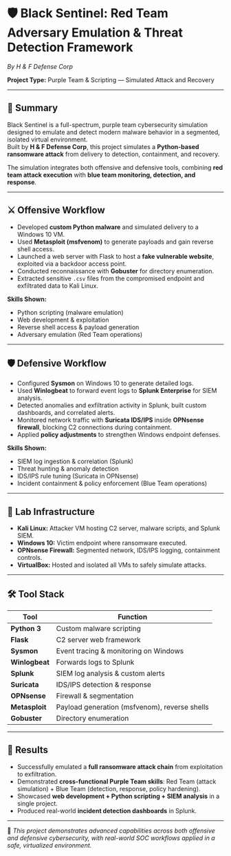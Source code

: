 # 🛡️ Black Sentinel: Red Team Adversary Emulation & Threat Detection Framework
*By H & F Defense Corp*

**Project Type:** Purple Team & Scripting — Simulated Attack and Recovery  

---

## 🔎 Summary
Black Sentinel is a full-spectrum, purple team cybersecurity simulation designed to emulate and detect modern malware behavior in a segmented, isolated virtual environment.  
Built by **H & F Defense Corp**, this project simulates a **Python-based ransomware attack** from delivery to detection, containment, and recovery.  

The simulation integrates both offensive and defensive tools, combining **red team attack execution** with **blue team monitoring, detection, and response**.  

---

## ⚔️ Offensive Workflow
- Developed **custom Python malware** and simulated delivery to a Windows 10 VM.  
- Used **Metasploit (msfvenom)** to generate payloads and gain reverse shell access.  
- Launched a web server with Flask to host a **fake vulnerable website**, exploited via a backdoor access point.  
- Conducted reconnaissance with **Gobuster** for directory enumeration.  
- Extracted sensitive `.csv` files from the compromised endpoint and exfiltrated data to Kali Linux.  

**Skills Shown:**  
- Python scripting (malware emulation)  
- Web development & exploitation  
- Reverse shell access & payload generation  
- Adversary emulation (Red Team operations)  

---

## 🛡️ Defensive Workflow
- Configured **Sysmon** on Windows 10 to generate detailed logs.  
- Used **Winlogbeat** to forward event logs to **Splunk Enterprise** for SIEM analysis.  
- Detected anomalies and exfiltration activity in Splunk, built custom dashboards, and correlated alerts.  
- Monitored network traffic with **Suricata IDS/IPS** inside **OPNsense firewall**, blocking C2 connections during containment.  
- Applied **policy adjustments** to strengthen Windows endpoint defenses.  

**Skills Shown:**  
- SIEM log ingestion & correlation (Splunk)  
- Threat hunting & anomaly detection  
- IDS/IPS rule tuning (Suricata in OPNsense)  
- Incident containment & policy enforcement (Blue Team operations)  

---

## 🧪 Lab Infrastructure
- **Kali Linux:** Attacker VM hosting C2 server, malware scripts, and Splunk SIEM.  
- **Windows 10:** Victim endpoint where ransomware executed.  
- **OPNsense Firewall:** Segmented network, IDS/IPS logging, containment controls.  
- **VirtualBox:** Hosted and isolated all VMs to safely simulate attacks.  

---

## 🛠️ Tool Stack

| Tool            | Function |
|-----------------|----------|
| **Python 3**    | Custom malware scripting |
| **Flask**       | C2 server web framework |
| **Sysmon**      | Event tracing & monitoring on Windows |
| **Winlogbeat**  | Forwards logs to Splunk |
| **Splunk**      | SIEM log analysis & custom alerts |
| **Suricata**    | IDS/IPS detection & response |
| **OPNsense**    | Firewall & segmentation |
| **Metasploit**  | Payload generation (msfvenom), reverse shells |
| **Gobuster**    | Directory enumeration |

---

## 🚀 Results
- Successfully emulated a **full ransomware attack chain** from exploitation to exfiltration.  
- Demonstrated **cross-functional Purple Team skills**: Red Team (attack simulation) + Blue Team (detection, response, policy hardening).  
- Showcased **web development + Python scripting + SIEM analysis** in a single project.  
- Produced real-world **incident detection dashboards** in Splunk.  

---

📌 *This project demonstrates advanced capabilities across both offensive and defensive cybersecurity, with real-world SOC workflows applied in a safe, virtualized environment.*
